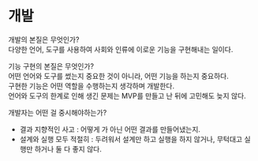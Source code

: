 # 개발
개발의 본질은 무엇인가?<br>
다양한 언어, 도구를 사용하여 사회와 인류에 이로운 기능을 구현해내는 일이다.<br>


기능 구현의 본질은 무엇인가?<br>
어떤 언어와 도구를 썼는지 중요한 것이 아니라, 어떤 기능을 하는지 중요하다.<br>
구현한 기능은 어떤 역할을 수행하는지 생각하며 개발한다.<br>
언어와 도구의 한계로 인해 생긴 문제는 MVP를 만들고 난 뒤에 고민해도 늦지 않다.<br>

개발자는 어떤 걸 중시해야하는가?<br>
 - 결과 지향적인 사고 : 어떻게 가 아닌 어떤 결과를 만들어냈는지.
 - 설계와 실행 모두 적절히 : 두려워서 설계만 하고 실행을 하지 않거나, 무턱대고 실행만 하거나 둘 다 좋지 않다.